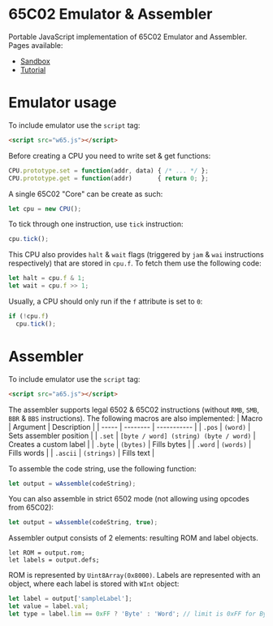 # 65C02 Emulator & Assembler
Portable JavaScript implementation of 65C02 Emulator and Assembler.
Pages available:
* [Sandbox](https://catlooks.github.io/JS65C02/sandbox.html)
* [Tutorial](https://catlooks.github.io/JS65C02/tutorial.html)

# Emulator usage
To include emulator use the `script` tag:
```html
<script src="w65.js"></script>
```
Before creating a CPU you need to write set & get functions:
```js
CPU.prototype.set = function(addr, data) { /* ... */ };
CPU.prototype.get = function(addr)       { return 0; };
```
A single 65C02 "Core" can be create as such:
```js
let cpu = new CPU();
```
To tick through one instruction, use `tick` instruction:
```js
cpu.tick();
```
This CPU also provides `halt` & `wait` flags (triggered by `jam` & `wai` instructions respectively) that are stored in `cpu.f`. To fetch them use the following code:
```js
let halt = cpu.f & 1;
let wait = cpu.f >> 1;
```
Usually, a CPU should only run if the `f` attribute is set to `0`:
```js
if (!cpu.f)
  cpu.tick();
```

# Assembler
To include emulator use the `script` tag:
```html
<script src="a65.js"></script>
```
The assembler supports legal 6502 & 65C02 instructions (without `RMB`, `SMB`, `BBR` & `BBS` instructions). The following macros are also implemented:
| Macro | Argument | Description |
| ----- | -------- | ----------- |
| `.pos` | `(word)` | Sets assembler position |
| `.set` | `[byte / word] (string) (byte / word)` | Creates a custom label |
| `.byte` | `(bytes)` | Fills bytes |
| `.word` | `(words)` | Fills words |
| `.ascii` | `(strings)` | Fills text |

To assemble the code string, use the following function:
```js
let output = wAssemble(codeString);
```
You can also assemble in strict 6502 mode (not allowing using opcodes from 65C02):
```js
let output = wAssemble(codeString, true);
```
Assembler output consists of 2 elements: resulting ROM and label objects.
```
let ROM = output.rom;
let labels = output.defs;
```
ROM is represented by `Uint8Array(0x8000)`. Labels are represented with an object, where each label is stored with `WInt` object:
```js
let label = output['sampleLabel'];
let value = label.val;
let type = label.lim == 0xFF ? 'Byte' : 'Word'; // limit is 0xFF for Byte & 0xFFFF for Word
```
